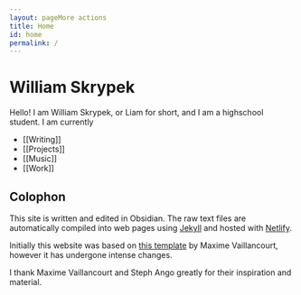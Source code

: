 ```yaml
---
layout: pageMore actions
title: Home
id: home
permalink: /
---
```


# William Skrypek
Hello! I am William Skrypek, or Liam for short, and I am a highschool student. I am currently
- [[Writing]]
- [[Projects]]
- [[Music]]
- [[Work]]

## Colophon

This site is written and edited in Obsidian. The raw text files are automatically compiled into web pages using [Jekyll](https://jekyllrb.com/) and hosted with [Netlify](https://www.netlify.com/).

Initially this website was based on [this template](https://github.com/maximevaillancourt/digital-garden-jekyll-template) by Maxime Vaillancourt, however it has undergone intense changes.

I thank Maxime Vaillancourt and Steph Ango greatly for their inspiration and material.
